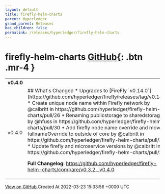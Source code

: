```yaml
---
layout: default
title: firefly-helm-charts
parent: Hyperledger
grand_parent: Releases
has_children: false
permalink: /releases/hyperledger/firefly-helm-charts
---
```


# firefly-helm-charts <span class="fs-3 right-align">[GitHub](https://github.com/hyperledger/firefly-helm-charts){: .btn .mr-4 }</span>


<div>
    <table>
        <tr>
            <td colspan="2">
                <b>
                    v0.4.0
                </b>
            </td>
        </tr>
        <tr>
            <td>
                <span class="chip">
                    v0.4.0
                </span>
            </td>
            <td>
                ## What's Changed
* Upgrades to [FireFly `v0.14.0`](https://github.com/hyperledger/firefly/releases/tag/v0.14.0)
* Create unique node name within Firefly network  by @calbritt in https://github.com/hyperledger/firefly-helm-charts/pull/26
* Renaming publicstorage to sharedstorage by @hfuss in https://github.com/hyperledger/firefly-helm-charts/pull/30
* Add firefly node name override and move fullnameOverride to outside of core by @calbritt in https://github.com/hyperledger/firefly-helm-charts/pull/32
* Update firefly and microservice versions by @calbritt in https://github.com/hyperledger/firefly-helm-charts/pull/28

**Full Changelog**: https://github.com/hyperledger/firefly-helm-charts/compare/v0.3.2...v0.4.0
            </td>
        </tr>
    </table>
    <a href="https://github.com/hyperledger/firefly-helm-charts/releases/tag/v0.4.0" class=".btn">
        View on GitHub
    </a>
    <span class="right-align">
        Created At 2022-03-23 15:33:56 +0000 UTC
    </span>
</div>

